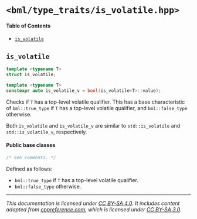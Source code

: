 # `<bml/type_traits/is_volatile.hpp>`
#### Table of Contents
- [`is_volatile`](#is_volatile)

## `is_volatile`
```c++
template <typename T>
struct is_volatile;

template <typename T>
constexpr auto is_volatile_v = bool(is_volatile<T>::value);
```
Checks if `T` has a top-level volatile qualifier. This has a base characteristic of `bml::true_type`
if `T` has a top-level volatile qualifier, and `bml::false_type` otherwise.

Both `is_volatile` and `is_volatile_v` are similar to `std::is_volatile` and `std::is_volatile_v`,
respectively.

#### Public base classes
```c++
/* See comments. */
```
Defined as follows:

- `bml::true_type` if `T` has a top-level volatile qualifier.
- `bml::false_type` otherwise.

---
*This documentation is licensed under [CC BY-SA 4.0][1]. It includes content adapted from
[cppreference.com][2], which is licensed under [CC BY-SA 3.0][3].*

[1]: https://creativecommons.org/licenses/by-sa/4.0
[2]: https://en.cppreference.com
[3]: https://creativecommons.org/licenses/by-sa/3.0
